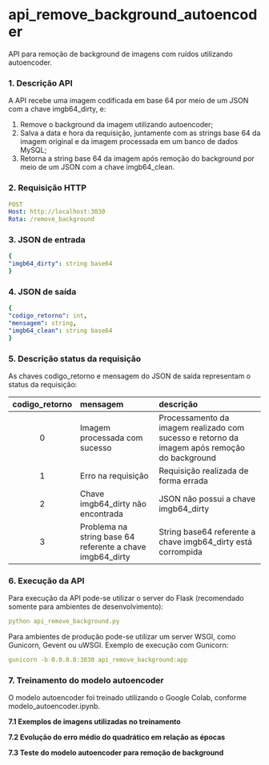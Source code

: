 # api_remove_background_autoencoder

API para remoção de background de imagens com ruídos utilizando autoencoder.

### <b> 1. Descrição API </b>  

A API recebe uma imagem codificada em base 64 por meio de um JSON com a chave imgb64_dirty, e:

<ol>
<li> Remove o background da imagem utilizando autoencoder; </li>
<li> Salva a data e hora da requisição, juntamente com as strings base 64 da imagem original e da imagem processada em um banco de dados MySQL; </li>
<li> Retorna a string base 64 da imagem após remoção do background por meio de um JSON com a chave imgb64_clean. </li>
</ol>

### <b> 2. Requisição HTTP </b>  

```yaml
POST  
Host: http://localhost:3030  
Rota: /remove_background  
```

### <b> 3. JSON de entrada </b>  
```yaml
{
"imgb64_dirty": string base64
}
```

### <b> 4. JSON de saída </b>  

```yaml
{
"codigo_retorno": int,    
"mensagem": string,     
"imgb64_clean": string base64
}
```
### <b> 5. Descrição status da requisição </b>  

As chaves codigo_retorno e mensagem do JSON de saída representam o status da requisição:

codigo_retorno | mensagem                                                  | descrição
:-------------:|:----------------------------------------------------------|:----------
0              | Imagem processada com sucesso                             | Processamento da imagem realizado com sucesso e retorno da imagem após remoção do background
1              | Erro na requisição                                        | Requisição realizada de forma errada 
2              | Chave imgb64_dirty não encontrada                         | JSON não possui a chave imgb64_dirty
3              | Problema na string base 64 referente a chave imgb64_dirty | String base64 referente a chave imgb64_dirty está corrompida

### <b> 6. Execução da API </b>

Para execução da API pode-se utilizar o server do Flask (recomendado somente para ambientes de desenvolvimento):

```yaml
python api_remove_background.py
```
Para ambientes de produção pode-se utilizar um server WSGI, como Gunicorn, Gevent ou uWSGI. Exemplo de execução com Gunicorn:

```yaml
gunicorn -b 0.0.0.0:3030 api_remove_background:app
```
### <b> 7. Treinamento do modelo autoencoder </b>

O modelo autoencoder foi treinado utilizando o Google Colab, conforme modelo_autoencoder.ipynb.

<b> 7.1 Exemplos de imagens utilizadas no treinamento </b>


<b> 7.2 Evolução do erro médio do quadrático em relação as épocas </b>


<b> 7.3 Teste do modelo autoencoder para remoção de background </b>


